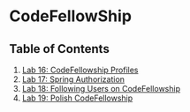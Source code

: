 # CodeFellowShip

## Table of Contents

1. [Lab 16: CodeFellowship Profiles](Readme/lab16.md)
2. [Lab 17: Spring Authorization](Readme/lab17.md)
3. [Lab 18: Following Users on CodeFellowship](Readme/lab18.md)
4. [Lab 19: Polish CodeFellowship](Readme/lab19.md)
